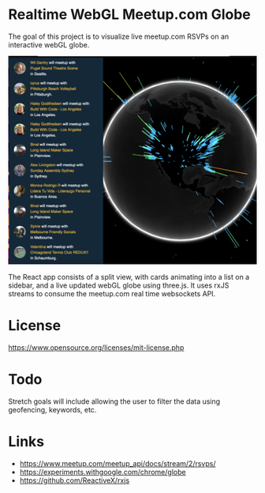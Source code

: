 # Realtime WebGL Meetup.com Globe
The goal of this project is to visualize live meetup.com RSVPs on an interactive webGL globe.

![screenshot](https://raw.githubusercontent.com/joshribakoff/webgl-meetup-globe/master/screenshot.png)

The React app consists of a split view, with cards animating into a list on a sidebar, and a live updated webGL globe using three.js. It uses rxJS streams to consume the meetup.com real time websockets API.

# License
https://www.opensource.org/licenses/mit-license.php

# Todo
Stretch goals will include allowing the user to filter the data using geofencing, keywords, etc.

# Links
- https://www.meetup.com/meetup_api/docs/stream/2/rsvps/
- https://experiments.withgoogle.com/chrome/globe
- https://github.com/ReactiveX/rxjs
